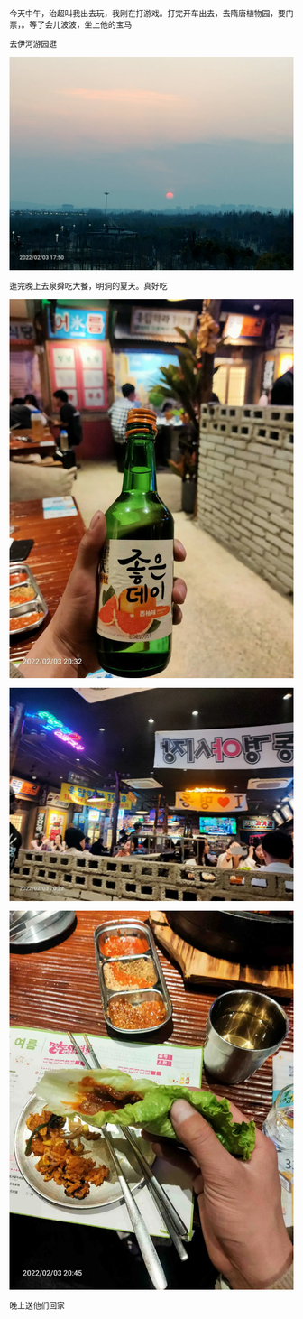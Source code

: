 今天中午，治超叫我出去玩，我刚在打游戏。打完开车出去，去隋唐植物园，要门票，。等了会儿波波，坐上他的宝马

去伊河游园逛

![](../img/6904315-3061f471a414b0fe.jpg)


逛完晚上去泉舜吃大餐，明洞的夏天。真好吃

![](../img/6904315-2926a9246b2f941a.jpg)

![](../img/6904315-9b094c4fab8da5d8.jpg)

![](../img/6904315-161b243134be3ec3.jpg)


晚上送他们回家
